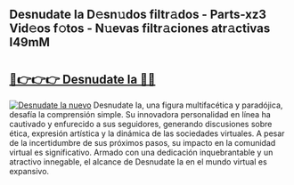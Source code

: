 ## Desnudate Ia D𝚎sn𝚞dos filtr𝚊dos - Parts-xz3 Vid𝚎os f𝚘tos - N𝚞evas filtr𝚊ciones atr𝚊ctivas I49mM

# <h2><a href="http://mb7ytc.tromn.icu/?c=Desnudate+Ia">🔗👉👉👉 Desnudate Ia 🔗🔗</a></h2>

[![Desnudate Ia nuevo](https://i.imgur.com/pEAQMta.gif)](http://mb7ytc.tromn.icu/?c=Desnudate+Ia)
Desnudate Ia, una figura multifacética y paradójica, desafía la comprensión simple. Su innovadora personalidad en línea ha cautivado y enfurecido a sus seguidores, generando discusiones sobre ética, expresión artística y la dinámica de las sociedades virtuales. A pesar de la incertidumbre de sus próximos pasos, su impacto en la comunidad virtual es significativo. Armado con una dedicación inquebrantable y un atractivo innegable, el alcance de Desnudate Ia en el mundo virtual es expansivo.
